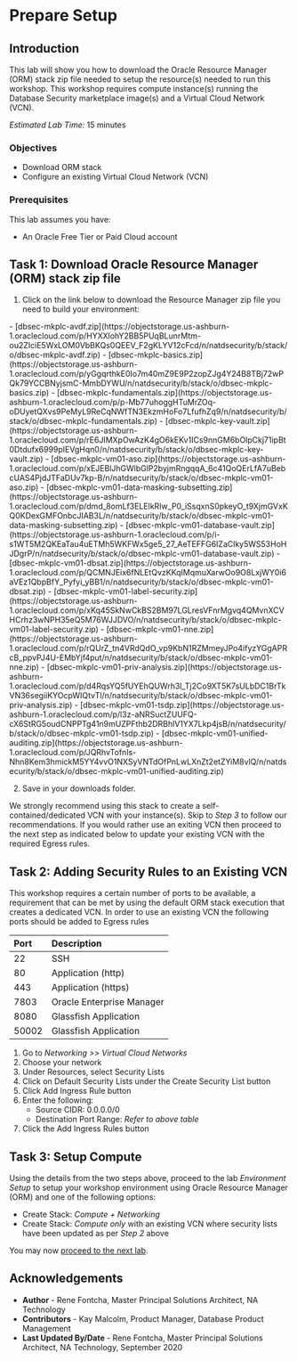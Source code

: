 # Prepare Setup

## Introduction
This lab will show you how to download the Oracle Resource Manager (ORM) stack zip file needed to setup the resource(s) needed to run this workshop. This workshop requires compute instance(s) running the Database Security marketplace image(s) and a Virtual Cloud Network (VCN).

*Estimated Lab Time:* 15 minutes

### Objectives
-   Download ORM stack
-   Configure an existing Virtual Cloud Network (VCN)

### Prerequisites
This lab assumes you have:
- An Oracle Free Tier or Paid Cloud account

## Task 1: Download Oracle Resource Manager (ORM) stack zip file
1.  Click on the link below to download the Resource Manager zip file you need to build your environment:

<if type="avdf">
    - [dbsec-mkplc-avdf.zip](https://objectstorage.us-ashburn-1.oraclecloud.com/p/HYXXlohY2BB5PUqBLunrMtm-ou2ZIciE5WxLOM0VbBKQs0QEEV_F2gKLYV12cFcd/n/natdsecurity/b/stack/o/dbsec-mkplc-avdf.zip)
</if>
<if type="basics">
    - [dbsec-mkplc-basics.zip](https://objectstorage.us-ashburn-1.oraclecloud.com/p/yGgqrthkE0Io7m40mZ9E9P2zopZJg4Y24B8TBj72wPQk79YCCBNyjsmC-MmbDYWU/n/natdsecurity/b/stack/o/dbsec-mkplc-basics.zip)
</if>
<if type="fundamentals">
    - [dbsec-mkplc-fundamentals.zip](https://objectstorage.us-ashburn-1.oraclecloud.com/p/p-Mb77uhoggHTuMrZOq-oDUyetQXvs9PeMyL9ReCqNWfTN3EkzmHoFo7LfufhZq9/n/natdsecurity/b/stack/o/dbsec-mkplc-fundamentals.zip)
</if>
<if type="key-vault">
    - [dbsec-mkplc-key-vault.zip](https://objectstorage.us-ashburn-1.oraclecloud.com/p/rE6JIMXpOwAzK4gO6kEKv1ICs9nnGM6bOlpCkj71ipBt0Dtdufx6999pIEVgHqn0/n/natdsecurity/b/stack/o/dbsec-mkplc-key-vault.zip)
</if>
<if type="aso">
    - [dbsec-mkplc-vm01-aso.zip](https://objectstorage.us-ashburn-1.oraclecloud.com/p/xEJEBlJhGWlbGlP2byjmRngqqA_6c41QoQErLfA7uBebcUAS4PjdJTFaDUv7kp-B/n/natdsecurity/b/stack/o/dbsec-mkplc-vm01-aso.zip)
</if>
<if type="data-masking-subsetting">
    - [dbsec-mkplc-vm01-data-masking-subsetting.zip](https://objectstorage.us-ashburn-1.oraclecloud.com/p/dmd_8omLf3ELElkRIw_P0_iSsqxnS0pkeyO_t9XjmGVxKQ0KDexGMFOnbcJIAB3L/n/natdsecurity/b/stack/o/dbsec-mkplc-vm01-data-masking-subsetting.zip)
</if>
<if type="database-vault">
    - [dbsec-mkplc-vm01-database-vault.zip](https://objectstorage.us-ashburn-1.oraclecloud.com/p/i-s1WT5M2QKEaTau4uETMh5WKFWx5ge5_27_AeTEFFG6IZaClky5WS53HoHJDgrP/n/natdsecurity/b/stack/o/dbsec-mkplc-vm01-database-vault.zip)
</if>
<if type="dbsat">
    - [dbsec-mkplc-vm01-dbsat.zip](https://objectstorage.us-ashburn-1.oraclecloud.com/p/QCMNJEix6fNLEtQvzKKqIMqmuXarwOo9O8LxjWY0i6aVEz1QbpBfY_Pyfyi_yBB1/n/natdsecurity/b/stack/o/dbsec-mkplc-vm01-dbsat.zip)
</if>
<if type="label-security">
    - [dbsec-mkplc-vm01-label-security.zip](https://objectstorage.us-ashburn-1.oraclecloud.com/p/xKq45SkNwCkBS2BM97LGLresVFnrMgvq4QMvnXCVHCrhz3wNPH35eQ5M76WJJDVO/n/natdsecurity/b/stack/o/dbsec-mkplc-vm01-label-security.zip)
</if>
<if type="nne">
    - [dbsec-mkplc-vm01-nne.zip](https://objectstorage.us-ashburn-1.oraclecloud.com/p/rQUrZ_tn4VRdQdO_vp9KbN1RZMmeyJPo4ifyzYGgAPRcB_ppvPJ4U-EMbYjf4put/n/natdsecurity/b/stack/o/dbsec-mkplc-vm01-nne.zip)
</if>
<if type="priv-analysis">
    - [dbsec-mkplc-vm01-priv-analysis.zip](https://objectstorage.us-ashburn-1.oraclecloud.com/p/d4RqsYQ5fUYEhQUWrh3l_Tj2Co9XT5K7sULbDC1BrTkVN36segiiKYOcpWIQtvTl/n/natdsecurity/b/stack/o/dbsec-mkplc-vm01-priv-analysis.zip)
</if>
<if type="tsdp">
    - [dbsec-mkplc-vm01-tsdp.zip](https://objectstorage.us-ashburn-1.oraclecloud.com/p/l3z-aNRSuctZUUFQ-cX6StRG5oudCNPPTg41n9mUZPFthb2DRBhlV1YX7Lkp4jsB/n/natdsecurity/b/stack/o/dbsec-mkplc-vm01-tsdp.zip)
</if>
<if type="unified-auditing">
    - [dbsec-mkplc-vm01-unified-auditing.zip](https://objectstorage.us-ashburn-1.oraclecloud.com/p/JQRhvTofnls-Nhn8Kem3hmickM5YY4vvO1NXSyVNTdOfPnLwLXnZt2etZYiM8vlQ/n/natdsecurity/b/stack/o/dbsec-mkplc-vm01-unified-auditing.zip)
</if>

2.  Save in your downloads folder.

We strongly recommend using this stack to create a self-contained/dedicated VCN with your instance(s). Skip to *Step 3* to follow our recommendations. If you would rather use an exiting VCN then proceed to the next step as indicated below to update your existing VCN with the required Egress rules.

## Task 2: Adding Security Rules to an Existing VCN   
This workshop requires a certain number of ports to be available, a requirement that can be met by using the default ORM stack execution that creates a dedicated VCN. In order to use an existing VCN the following ports should be added to Egress rules

| Port           |Description                            |
| :------------- | :------------------------------------ |
| 22             | SSH                                   |
| 80             | Application (http)                    |
| 443            | Application (https)                   |
| 7803           | Oracle Enterprise Manager             |
| 8080           | Glassfish Application                 |
| 50002          | Glassfish Application                 |

1.  Go to *Networking >> Virtual Cloud Networks*
2.  Choose your network
3.  Under Resources, select Security Lists
4.  Click on Default Security Lists under the Create Security List button
5.  Click Add Ingress Rule button
6.  Enter the following:  
    - Source CIDR: 0.0.0.0/0
    - Destination Port Range: *Refer to above table*
7.  Click the Add Ingress Rules button

## Task 3: Setup Compute   
Using the details from the two steps above, proceed to the lab *Environment Setup* to setup your workshop environment using Oracle Resource Manager (ORM) and one of the following options:
  -  Create Stack:  *Compute + Networking*
  -  Create Stack:  *Compute only* with an existing VCN where security lists have been updated as per *Step 2* above

You may now [proceed to the next lab](#next).

## Acknowledgements

* **Author** - Rene Fontcha, Master Principal Solutions Architect, NA Technology
* **Contributors** - Kay Malcolm, Product Manager, Database Product Management
* **Last Updated By/Date** - Rene Fontcha, Master Principal Solutions Architect, NA Technology, September 2020
